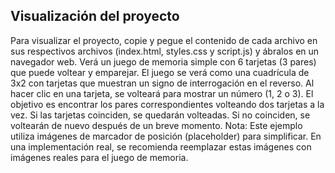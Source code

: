 ## Visualización del proyecto

Para visualizar el proyecto, copie y pegue el contenido de cada archivo en sus respectivos archivos (index.html, styles.css y script.js) y ábralos en un navegador web. Verá un juego de memoria simple con 6 tarjetas (3 pares) que puede voltear y emparejar.
El juego se verá como una cuadrícula de 3x2 con tarjetas que muestran un signo de interrogación en el reverso. Al hacer clic en una tarjeta, se volteará para mostrar un número (1, 2 o 3). El objetivo es encontrar los pares correspondientes volteando dos tarjetas a la vez. Si las tarjetas coinciden, se quedarán volteadas. Si no coinciden, se voltearán de nuevo después de un breve momento.
Nota: Este ejemplo utiliza imágenes de marcador de posición (placeholder) para simplificar. En una implementación real, se recomienda reemplazar estas imágenes con imágenes reales para el juego de memoria.
